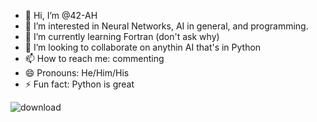 - 👋 Hi, I’m @42-AH
- 👀 I’m interested in Neural Networks, AI in general, and programming.
- 🌱 I’m currently learning Fortran (don't ask why)
- 💞️ I’m looking to collaborate on anythin AI that's in Python
- 📫 How to reach me: commenting
- 😄 Pronouns: He/Him/His
- ⚡ Fun fact: Python is great


![download](https://github.com/42-AH/42-AH/assets/162044943/0b07baeb-f78f-4517-b4d5-f9e8f442f3da)
